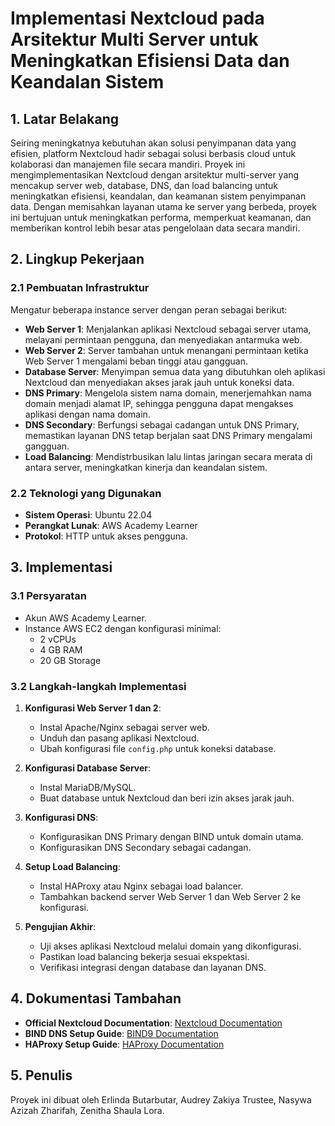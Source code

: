 # Implementasi Nextcloud pada Arsitektur Multi Server untuk Meningkatkan Efisiensi Data dan Keandalan Sistem

## 1. Latar Belakang
Seiring meningkatnya kebutuhan akan solusi penyimpanan data yang efisien, platform Nextcloud hadir sebagai solusi berbasis cloud untuk kolaborasi dan manajemen file secara mandiri. Proyek ini mengimplementasikan Nextcloud dengan arsitektur multi-server yang mencakup server web, database, DNS, dan load balancing untuk meningkatkan efisiensi, keandalan, dan keamanan sistem penyimpanan data. Dengan memisahkan layanan utama ke server yang berbeda, proyek ini bertujuan untuk meningkatkan performa, memperkuat keamanan, dan memberikan kontrol lebih besar atas pengelolaan data secara mandiri.

## 2. Lingkup Pekerjaan
### 2.1 Pembuatan Infrastruktur
Mengatur beberapa instance server dengan peran sebagai berikut:
- **Web Server 1**: Menjalankan aplikasi Nextcloud sebagai server utama, melayani permintaan pengguna, dan menyediakan antarmuka web.
- **Web Server 2**: Server tambahan untuk menangani permintaan ketika Web Server 1 mengalami beban tinggi atau gangguan.
- **Database Server**: Menyimpan semua data yang dibutuhkan oleh aplikasi Nextcloud dan menyediakan akses jarak jauh untuk koneksi data.
- **DNS Primary**: Mengelola sistem nama domain, menerjemahkan nama domain menjadi alamat IP, sehingga pengguna dapat mengakses aplikasi dengan nama domain.
- **DNS Secondary**: Berfungsi sebagai cadangan untuk DNS Primary, memastikan layanan DNS tetap berjalan saat DNS Primary mengalami gangguan.
- **Load Balancing**: Mendistrbusikan lalu lintas jaringan secara merata di antara server, meningkatkan kinerja dan keandalan sistem.

### 2.2 Teknologi yang Digunakan
- **Sistem Operasi**: Ubuntu 22.04
- **Perangkat Lunak**: AWS Academy Learner
- **Protokol**: HTTP untuk akses pengguna.

## 3. Implementasi
### 3.1 Persyaratan
- Akun AWS Academy Learner.
- Instance AWS EC2 dengan konfigurasi minimal:
  - 2 vCPUs
  - 4 GB RAM
  - 20 GB Storage

### 3.2 Langkah-langkah Implementasi
1. **Konfigurasi Web Server 1 dan 2**:
   - Instal Apache/Nginx sebagai server web.
   - Unduh dan pasang aplikasi Nextcloud.
   - Ubah konfigurasi file `config.php` untuk koneksi database.

2. **Konfigurasi Database Server**:
   - Instal MariaDB/MySQL.
   - Buat database untuk Nextcloud dan beri izin akses jarak jauh.

3. **Konfigurasi DNS**:
   - Konfigurasikan DNS Primary dengan BIND untuk domain utama.
   - Konfigurasikan DNS Secondary sebagai cadangan.

4. **Setup Load Balancing**:
   - Instal HAProxy atau Nginx sebagai load balancer.
   - Tambahkan backend server Web Server 1 dan Web Server 2 ke konfigurasi.

5. **Pengujian Akhir**:
   - Uji akses aplikasi Nextcloud melalui domain yang dikonfigurasi.
   - Pastikan load balancing bekerja sesuai ekspektasi.
   - Verifikasi integrasi dengan database dan layanan DNS.

## 4. Dokumentasi Tambahan
- **Official Nextcloud Documentation**: [Nextcloud Documentation](https://docs.nextcloud.com)
- **BIND DNS Setup Guide**: [BIND9 Documentation](https://bind9.readthedocs.io)
- **HAProxy Setup Guide**: [HAProxy Documentation](https://haproxy.org)

## 5. Penulis
Proyek ini dibuat oleh Erlinda Butarbutar, Audrey Zakiya Trustee, Nasywa Azizah Zharifah, Zenitha Shaula Lora.
